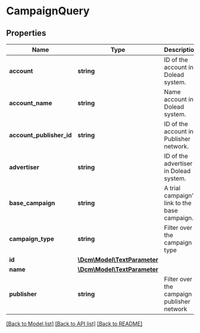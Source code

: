 # CampaignQuery

## Properties
Name | Type | Description | Notes
------------ | ------------- | ------------- | -------------
**account** | **string** | ID of the account in Dolead system. | [optional] 
**account_name** | **string** | Name account in Dolead system. | [optional] 
**account_publisher_id** | **string** | ID of the account in Publisher network. | [optional] 
**advertiser** | **string** | ID of the advertiser in Dolead system. | [optional] 
**base_campaign** | **string** | A trial campaign&#39;s link to the base campaign. | [optional] 
**campaign_type** | **string** | Filter over the campaign type | [optional] 
**id** | [**\Dcm\Model\TextParameter**](TextParameter.md) |  | [optional] 
**name** | [**\Dcm\Model\TextParameter**](TextParameter.md) |  | [optional] 
**publisher** | **string** | Filter over the campaign publisher network | [optional] 

[[Back to Model list]](../README.md#documentation-for-models) [[Back to API list]](../README.md#documentation-for-api-endpoints) [[Back to README]](../README.md)


